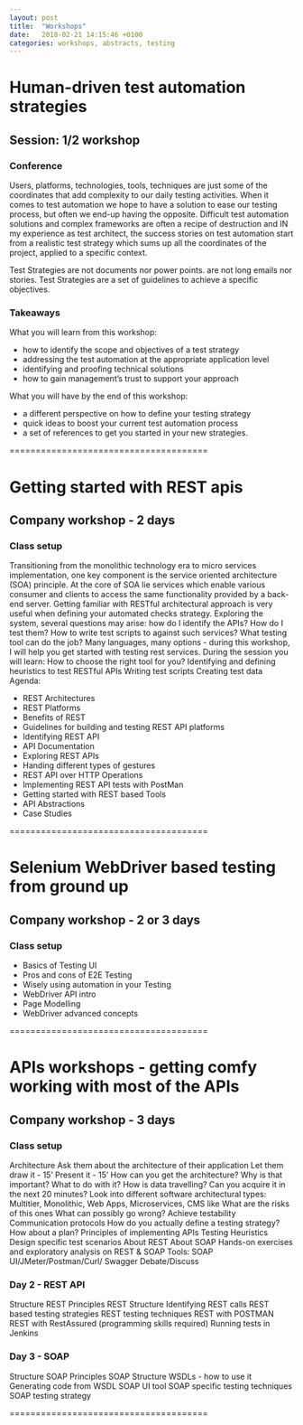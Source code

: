 ```yaml
---
layout: post
title:  "Workshops"
date:   2018-02-21 14:15:46 +0100
categories: workshops, abstracts, testing
---
```

# Human-driven test automation strategies
## Session: 1/2 workshop
### Conference
Users, platforms, technologies, tools, techniques are just some of the
coordinates that add complexity to our daily testing activities. When it comes
to test automation we hope to have a solution to ease our testing process, but
often we end-up having the opposite.
Difficult test automation solutions and complex frameworks are often a recipe
of destruction and
IN my experience as test architect, the success stories on test automation
start from a realistic test strategy which sums up all the coordinates of the
project, applied to a specific context.

Test Strategies are not documents nor power points. are not long emails nor
stories. Test Strategies are a set of guidelines to achieve a specific
objectives.

### Takeaways

What you will learn from this workshop:
- how to identify the scope and objectives of a test strategy
- addressing the test automation at the appropriate application level
- identifying and proofing technical solutions
- how to gain management’s trust to support your approach

What you will have by the end of this workshop:
- a different perspective on how to define your testing strategy
- quick ideas to boost your current test automation process
- a set of references to get you started in your new strategies.

======================================


# Getting started with REST apis
## Company workshop - 2 days
### Class setup
Transitioning from the monolithic technology era to micro services implementation, one key component is the service oriented architecture (SOA) principle. At the core of SOA lie services which enable various consumer and clients to access the same functionality provided by a back-end server. Getting familiar with RESTful architectural approach is very useful when defining your automated checks strategy. Exploring the system, several questions may arise: how do I identify the APIs? How do I test them? How to write test scripts to against such services? What testing tool can do the job? Many languages, many options - during this workshop, I will help you get started with testing rest services. During the session you will learn: How to choose the right tool for you? Identifying and defining heuristics to test RESTful APIs Writing test scripts Creating test data
Agenda:
- REST Architectures
- REST Platforms
- Benefits of REST
- Guidelines for building and testing REST API platforms
- Identifying REST API
- API Documentation
- Exploring REST APIs
- Handing different types of gestures
- REST API over HTTP Operations
- Implementing REST API tests with PostMan
- Getting started with REST based Tools
- API Abstractions
- Case Studies

======================================


# Selenium WebDriver based testing from ground up
## Company workshop - 2 or 3 days
### Class setup
- Basics of Testing UI
- Pros and cons of E2E Testing
- Wisely using automation in your Testing
- WebDriver API intro
- Page Modelling
- WebDriver advanced concepts

======================================


# APIs workshops - getting comfy working with most of the APIs
## Company workshop - 3 days
### Class setup
Architecture
Ask them about the architecture of their application
Let them draw it - 15’
Present it - 15’
How can you get the architecture? Why is that important? What to do with it? How is data travelling?
Can you acquire it in the next 20 minutes?
Look into different software architectural types: Multitier, Monolithic, Web Apps, Microservices, CMS like
What are the risks of this ones
What can possibly go wrong?
Achieve testability
Communication protocols
How do you actually define a testing strategy? How about a plan?
Principles of implementing APIs
Testing Heuristics
Design specific test scenarios
About REST
About SOAP
Hands-on exercises and exploratory analysis on REST & SOAP
Tools: SOAP UI/JMeter/Postman/Curl/ Swagger
Debate/Discuss

### Day 2 - REST API
Structure
REST Principles
REST Structure
Identifying REST calls
REST based testing strategies
REST testing techniques
REST with POSTMAN
REST with RestAssured (programming skills required)
Running tests in Jenkins

### Day 3 - SOAP
Structure
SOAP Principles
SOAP Structure
WSDLs - how to use it
Generating code from WSDL
SOAP UI tool
SOAP specific testing techniques
SOAP testing strategy

======================================
